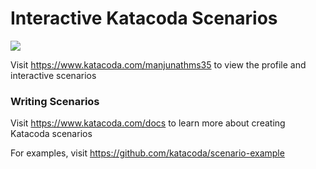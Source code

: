 # Interactive Katacoda Scenarios

[![](http://shields.katacoda.com/katacoda/manjunathms35/count.svg)](https://www.katacoda.com/manjunathms35 "Get your profile on Katacoda.com")

Visit https://www.katacoda.com/manjunathms35 to view the profile and interactive scenarios

### Writing Scenarios
Visit https://www.katacoda.com/docs to learn more about creating Katacoda scenarios

For examples, visit https://github.com/katacoda/scenario-example
